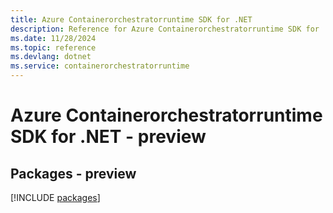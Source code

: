 ```yaml
---
title: Azure Containerorchestratorruntime SDK for .NET
description: Reference for Azure Containerorchestratorruntime SDK for .NET
ms.date: 11/28/2024
ms.topic: reference
ms.devlang: dotnet
ms.service: containerorchestratorruntime
---
```

# Azure Containerorchestratorruntime SDK for .NET - preview
## Packages - preview
[!INCLUDE [packages](containerorchestratorruntime-index.md)]